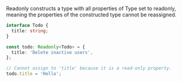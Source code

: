 Readonly constructs a type with all properties of Type set to readonly, meaning the properties of the constructed type cannot be reassigned.

```ts
interface Todo {
  title: string;
}

const todo: Readonly<Todo> = {
  title: 'Delete inactive users',
};

// Cannot assign to 'title' because it is a read-only property.
todo.title = 'Hello';
```